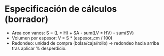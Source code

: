 # Especificación de cálculos (borrador)
- Area con vanos: S = (L * H) + SA - sum(LV * HV) - sum(SV)
- Volumen por espesor: V = S * (espesor_cm / 100)
- Redondeo: unidad de compra (bolsa/caja/rollo) -> redondeo hacia arriba tras aplicar % desperdicio.
